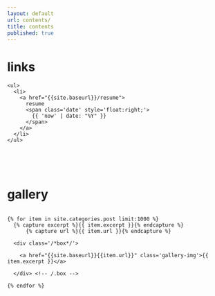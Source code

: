 ```yaml
---
layout: default
url: contents/
title: contents
published: true
---
```


<style>
   /*! gallery style fot testing */
  .gallery {
    width: 100%;
    display: grid;
    /*grid-template-columns: repeat(auto-fill,minmax(20vh, 1fr));
    grid-auto-rows: minmax(min-content, max-content);
    justify-content: center;*/
  }

  .box {
    flex-basis: 25%;
    width: 100%;
    padding: 10px;
  }

  .gallery-img img {
    width: 20vh;
	object-fit: cover;
    transform: scale(1); 
    transition: all 0.3s ease-in-out;
  &:hover {
    transform: scale(1.05);
  }
</style>


<div class='listing col6 pad4h margin3' style='padding-bottom:6em;'>

  <h1>links</h1>
  
  <div class='splash' style='padding-bottom:3.42em;'>
    
    <ul>
      <li>
        <a href="{{site.baseurl}}/resume">
          resume
          <span class='date' style='float:right;'>
            {{ 'now' | date: "%Y" }}
          </span>
        </a>
      </li>
    </ul>
    
  </div> <!-- /.splash -->
  
  <h1>gallery</h1>

  <span class='splash'></span>

  <div class='gallery'> 

    {% for item in site.categories.post limit:1000 %}
      {% capture excerpt %}{{ item.excerpt }}{% endcapture %}
    	  {% capture url %}{{ item.url }}{% endcapture %}
    
      <div class='/*box*/'>
      
        <a href="{{site.baseurl}}{{item.url}}" class='gallery-img'>{{ item.excerpt }}</a>
        
      </div> <!-- /.box -->
      
    {% endfor %}
    
  </div> <!-- /.gallery -->

</div> <!-- /.listing -->